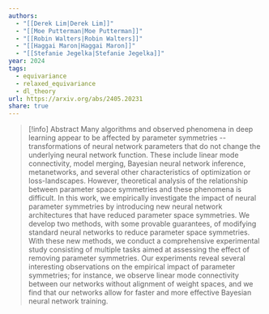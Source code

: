 ```yaml
---
authors:
  - "[[Derek Lim|Derek Lim]]"
  - "[[Moe Putterman|Moe Putterman]]"
  - "[[Robin Walters|Robin Walters]]"
  - "[[Haggai Maron|Haggai Maron]]"
  - "[[Stefanie Jegelka|Stefanie Jegelka]]"
year: 2024
tags:
  - equivariance
  - relaxed_equivariance
  - dl_theory
url: https://arxiv.org/abs/2405.20231
share: true
---
```

> [!info] Abstract
> Many algorithms and observed phenomena in deep learning appear to be affected by parameter symmetries -- transformations of neural network parameters that do not change the underlying neural network function. These include linear mode connectivity, model merging, Bayesian neural network inference, metanetworks, and several other characteristics of optimization or loss-landscapes. However, theoretical analysis of the relationship between parameter space symmetries and these phenomena is difficult. In this work, we empirically investigate the impact of neural parameter symmetries by introducing new neural network architectures that have reduced parameter space symmetries. We develop two methods, with some provable guarantees, of modifying standard neural networks to reduce parameter space symmetries. With these new methods, we conduct a comprehensive experimental study consisting of multiple tasks aimed at assessing the effect of removing parameter symmetries. Our experiments reveal several interesting observations on the empirical impact of parameter symmetries; for instance, we observe linear mode connectivity between our networks without alignment of weight spaces, and we find that our networks allow for faster and more effective Bayesian neural network training.